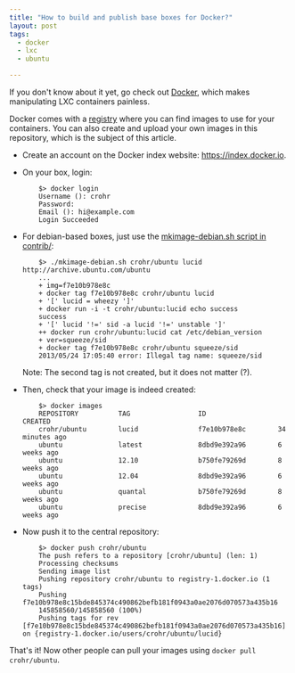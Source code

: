 ```yaml
---
title: "How to build and publish base boxes for Docker?"
layout: post
tags:
  - docker
  - lxc
  - ubuntu

---
```


If you don't know about it yet, go check out [Docker](http://docker.io), which makes manipulating LXC containers painless.

Docker comes with a [registry](https://index.docker.io) where you can find images to use for your containers. You can also create and upload your own images in this repository, which is the subject of this article.

* Create an account on the Docker index website: <https://index.docker.io>.

* On your box, login:

          $> docker login
          Username (): crohr
          Password: 
          Email (): hi@example.com
          Login Succeeded

* For debian-based boxes, just use the [mkimage-debian.sh script in contrib/](https://github.com/dotcloud/docker/blob/master/contrib):

          $> ./mkimage-debian.sh crohr/ubuntu lucid http://archive.ubuntu.com/ubuntu
          ...
          + img=f7e10b978e8c
          + docker tag f7e10b978e8c crohr/ubuntu lucid
          + '[' lucid = wheezy ']'
          + docker run -i -t crohr/ubuntu:lucid echo success
          success
          + '[' lucid '!=' sid -a lucid '!=' unstable ']'
          ++ docker run crohr/ubuntu:lucid cat /etc/debian_version
          + ver=squeeze/sid
          + docker tag f7e10b978e8c crohr/ubuntu squeeze/sid
          2013/05/24 17:05:40 error: Illegal tag name: squeeze/sid

    Note: The second tag is not created, but it does not matter (?).

* Then, check that your image is indeed created:

          $> docker images
          REPOSITORY          TAG                 ID                  CREATED
          crohr/ubuntu        lucid               f7e10b978e8c        34 minutes ago
          ubuntu              latest              8dbd9e392a96        6 weeks ago
          ubuntu              12.10               b750fe79269d        8 weeks ago
          ubuntu              12.04               8dbd9e392a96        6 weeks ago
          ubuntu              quantal             b750fe79269d        8 weeks ago
          ubuntu              precise             8dbd9e392a96        6 weeks ago

* Now push it to the central repository:

          $> docker push crohr/ubuntu
          The push refers to a repository [crohr/ubuntu] (len: 1)
          Processing checksums
          Sending image list
          Pushing repository crohr/ubuntu to registry-1.docker.io (1 tags)
          Pushing f7e10b978e8c15bde845374c490862befb181f0943a0ae2076d070573a435b16
          145858560/145858560 (100%)
          Pushing tags for rev [f7e10b978e8c15bde845374c490862befb181f0943a0ae2076d070573a435b16] on {registry-1.docker.io/users/crohr/ubuntu/lucid}

That's it! Now other people can pull your images using `docker pull crohr/ubuntu`.
